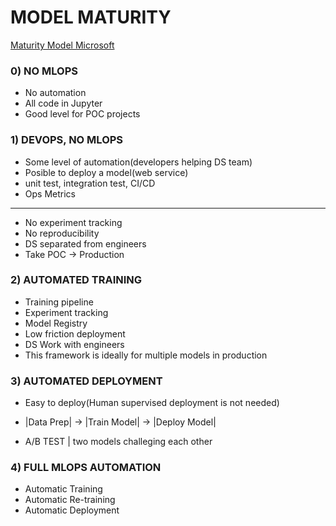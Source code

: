 # MODEL MATURITY

[Maturity Model Microsoft](https://learn.microsoft.com/en-us/azure/architecture/example-scenario/mlops/mlops-maturity-model)


### 0) NO MLOPS

* No automation
* All code in Jupyter
* Good level for POC projects

### 1) DEVOPS, NO MLOPS

* Some level of automation(developers helping DS team)
* Posible to deploy a model(web service)
* unit test, integration test, CI/CD
* Ops Metrics
--------
* No experiment tracking
* No reproducibility
* DS separated from engineers
* Take POC &rarr; Production

### 2) AUTOMATED TRAINING

* Training pipeline
* Experiment tracking
* Model Registry
* Low friction deployment
* DS Work with engineers
* This framework is ideally for multiple models in production

### 3) AUTOMATED DEPLOYMENT
* Easy to deploy(Human supervised deployment is not needed)
*  |Data Prep| &rarr; |Train Model| &rarr; |Deploy Model|

* A/B TEST | two models challeging each other

### 4) FULL MLOPS AUTOMATION

* Automatic Training
* Automatic Re-training
* Automatic Deployment





